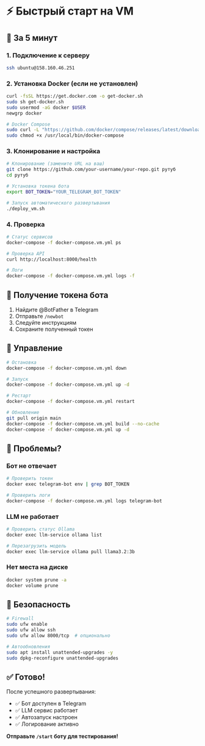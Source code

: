# ⚡ Быстрый старт на VM

## 🚀 За 5 минут

### 1. Подключение к серверу
```bash
ssh ubuntu@158.160.46.251
```

### 2. Установка Docker (если не установлен)
```bash
curl -fsSL https://get.docker.com -o get-docker.sh
sudo sh get-docker.sh
sudo usermod -aG docker $USER
newgrp docker

# Docker Compose
sudo curl -L "https://github.com/docker/compose/releases/latest/download/docker-compose-$(uname -s)-$(uname -m)" -o /usr/local/bin/docker-compose
sudo chmod +x /usr/local/bin/docker-compose
```

### 3. Клонирование и настройка
```bash
# Клонирование (замените URL на ваш)
git clone https://github.com/your-username/your-repo.git рутуб
cd рутуб

# Установка токена бота
export BOT_TOKEN="YOUR_TELEGRAM_BOT_TOKEN"

# Запуск автоматического развертывания
./deploy_vm.sh
```

### 4. Проверка
```bash
# Статус сервисов
docker-compose -f docker-compose.vm.yml ps

# Проверка API
curl http://localhost:8000/health

# Логи
docker-compose -f docker-compose.vm.yml logs -f
```

## 📱 Получение токена бота

1. Найдите @BotFather в Telegram
2. Отправьте `/newbot`
3. Следуйте инструкциям
4. Сохраните полученный токен

## 🔧 Управление

```bash
# Остановка
docker-compose -f docker-compose.vm.yml down

# Запуск
docker-compose -f docker-compose.vm.yml up -d

# Рестарт
docker-compose -f docker-compose.vm.yml restart

# Обновление
git pull origin main
docker-compose -f docker-compose.vm.yml build --no-cache
docker-compose -f docker-compose.vm.yml up -d
```

## 🚨 Проблемы?

### Бот не отвечает
```bash
# Проверить токен
docker exec telegram-bot env | grep BOT_TOKEN

# Проверить логи
docker-compose -f docker-compose.vm.yml logs telegram-bot
```

### LLM не работает
```bash
# Проверить статус Ollama
docker exec llm-service ollama list

# Перезагрузить модель
docker exec llm-service ollama pull llama3.2:3b
```

### Нет места на диске
```bash
docker system prune -a
docker volume prune
```

## 🔐 Безопасность

```bash
# Firewall
sudo ufw enable
sudo ufw allow ssh
sudo ufw allow 8000/tcp  # опционально

# Автообновления
sudo apt install unattended-upgrades -y
sudo dpkg-reconfigure unattended-upgrades
```

## ✅ Готово!

После успешного развертывания:
- ✅ Бот доступен в Telegram  
- ✅ LLM сервис работает
- ✅ Автозапуск настроен
- ✅ Логирование активно

**Отправьте `/start` боту для тестирования!** 